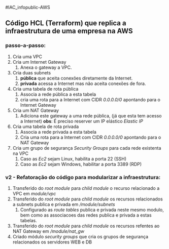 #IAC_infopublic-AWS

## Código HCL (Terraform) que replica a infraestrutura de uma empresa na AWS

### passo-a-passo:

1. Cria uma VPC
2. Cria um Internet Gateway
    1. Anexa o gateway a VPC.
3. Cria duas subnets
    1. __pública__ que aceita conexões diretamente da Internet.
    2. __privada__ acessa a Internet mas não aceita conexões de fora.
4. Cria uma tabela de rota pública
    1. Associa a rede pública a esta tabela
    2. cria uma rota para a Internet com CIDR _0.0.0.0/0_ apontando para o Internet Gateway
5. Cria um NAT Gateway
    1. Adiciona este gateway a uma rede pública, (já que esta tem acesso a Internet)
    __obs__: É preciso reserver um IP elástico _Elastic IP_
6. Cria uma tabela de rota privada
    1. Associa a rede privada a esta tabela
    2. Cria uma rota para a Internet com CIDR _0.0.0.0/0_ apontando para o NAT Gateway
7. Cria um grupo de segurança _Security Groups_ para cada rede existenta na VPC
    1. Caso as _Ec2_ sejam Linux, habilita a porta 22 (SSH)
    2. Caso as _Ec2_ sejam Windows, habilitar a porta 3389 (RDP)


### v2 - Refatoração do código para modularizar a infraestrutura:

1. Transferido do _root module_ para _child module_ o recurso relacionado a VPC em _module/vpc_
2. Transferido do _root module_ para _child module_ os recursos relacionados a subnets publica e privada em _/module/subnets_
    1. Configurado as _route tables_ publica e privada neste mesmo modulo, bem como as associacoes das redes publica e privada a estas tabelas.
3. Transferido do _root module_ para _child module_ os recursos refentes ao NAT Gateway em _/module/nat_gw_
4. Criado módulo _security groups_ que cria os grupos de segurança relacionados os servidores WEB e DB